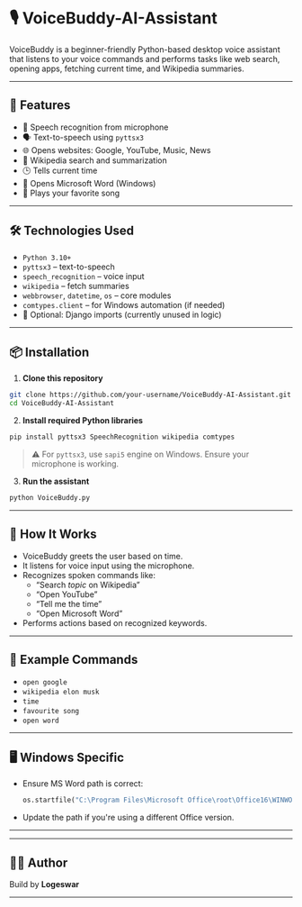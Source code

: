 
# 🎙️ VoiceBuddy-AI-Assistant

VoiceBuddy is a beginner-friendly Python-based desktop voice assistant that listens to your voice commands and performs tasks like web search, opening apps, fetching current time, and Wikipedia summaries.

---

## 🚀 Features

- 🎤 Speech recognition from microphone
- 🗣️ Text-to-speech using `pyttsx3`
- 🌐 Opens websites: Google, YouTube, Music, News
- 📖 Wikipedia search and summarization
- 🕒 Tells current time
- 📄 Opens Microsoft Word (Windows)
- 🎵 Plays your favorite song

---

## 🛠️ Technologies Used

- `Python 3.10+`
- `pyttsx3` – text-to-speech
- `speech_recognition` – voice input
- `wikipedia` – fetch summaries
- `webbrowser`, `datetime`, `os` – core modules
- `comtypes.client` – for Windows automation (if needed)
- 🎯 Optional: Django imports (currently unused in logic)

---

## 📦 Installation

1. **Clone this repository**

```bash
git clone https://github.com/your-username/VoiceBuddy-AI-Assistant.git
cd VoiceBuddy-AI-Assistant
```

2. **Install required Python libraries**

```bash
pip install pyttsx3 SpeechRecognition wikipedia comtypes
```

> ⚠️ For `pyttsx3`, use `sapi5` engine on Windows. Ensure your microphone is working.

3. **Run the assistant**

```bash
python VoiceBuddy.py
```

---

## 🧠 How It Works

- VoiceBuddy greets the user based on time.
- It listens for voice input using the microphone.
- Recognizes spoken commands like:
  - “Search *topic* on Wikipedia”
  - “Open YouTube”
  - “Tell me the time”
  - “Open Microsoft Word”
- Performs actions based on recognized keywords.

---

## 📌 Example Commands

- `open google`
- `wikipedia elon musk`
- `time`
- `favourite song`
- `open word`

---

## 🖥️ Windows Specific

- Ensure MS Word path is correct:
  ```python
  os.startfile("C:\Program Files\Microsoft Office\root\Office16\WINWORD.EXE")
  ```
- Update the path if you're using a different Office version.

---

---

## 🧑‍💻 Author

Build by **Logeswar** 

---

